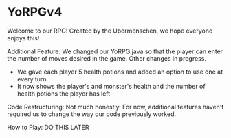 # YoRPGv4


Welcome to our RPG! Created by the Ubermenschen, we hope everyone enjoys this!


Additional Feature:
    We changed our YoRPG.java so that the player can enter the number of moves desired in the game. Other changes in progress.
    <ul><li>We gave each player 5 health potions and added an option to use one at every turn.</li>
    <li> It now shows the player's and monster's health and the number of health potions the player has left</li>
    </ul>
    
    
Code Restructuring:
    Not much honestly. For now, additional features haven't required us to change the way our code previously worked.
    
How to Play:
    DO THIS LATER
